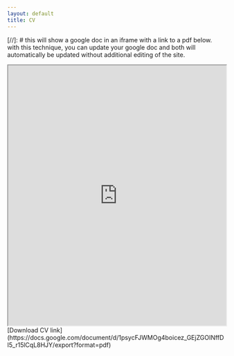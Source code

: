 ```yaml
---
layout: default
title: CV
---
```

[//]: # this will show a google doc in an iframe with a link to a pdf below. with this technique, you can update your google doc and both will automatically be updated without additional editing of the site.

  <iframe src="https://docs.google.com/document/d/e/2PACX-1vQ_14Bl3bFOdd0O7qSxpHD3JzrPnpIsBIB3O_OLYqncS44tUO1AigL8CTVGHlptPaqxAOJAsGXhSs4Y/pub?embedded=true" width="100%" height=600em> </iframe>
  [Download CV link](https://docs.google.com/document/d/1psycFJWMOg4boicez_GEjZGOINffDI5_r15lCqL8HJY/export?format=pdf)
